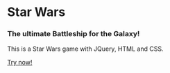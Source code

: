 # Star Wars
### The ultimate Battleship for the Galaxy!

This is a Star Wars game with JQuery, HTML and CSS.

[Try now!](https://pedrohlopesnvp.github.io/star-wars/)
